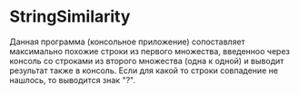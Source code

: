 # StringSimilarity
Данная программа (консольное приложение) сопоставляет максимально похожие строки из первого множества, введенноо через консоль со строками из второго множества
(одна к одной) и выводит результат также в консоль. Если для какой то строки совпадение не нашлось, то выводится знак "?".
